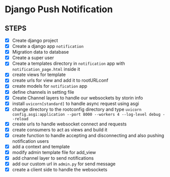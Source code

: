 # Django Push Notification

## STEPS
* [X] Create django project 
* [X] Create a django app `notification`
* [X] Migration data to database
* [X] Create a super user
* [X] Create a templates directory in `notification` app with `notification_page.html` inside it
* [X] create views for template
* [X] create urls for view and add it to rootURLconf
* [X] create models for `notification` app
* [X] define channels in setting file
* [X] Create Channel layers to handle our websockets by storin info
* [X] install `uvicorn[standard]` to handle async request using asgi
* [X] change directory to the rootconfig directory and type `uvicorn config.asgi:application --port 8000 --workers 4 --log-level debug --reload`
* [X] create urls to handle websocket connect and requests
* [X] create consumers to act as views and build it
* [X] create function to handle accepting and disconnecting and also pushing notification users 
* [X] add a context and template
* [X] modify admin template file for add_view
* [X] add channel layer to send notifications
* [X] add our custom url in `admin.py` for send message
* [X] create a client side to handle the websockets